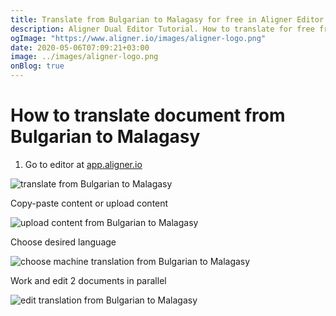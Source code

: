 ```yaml
---
title: Translate from Bulgarian to Malagasy for free in Aligner Editor
description: Aligner Dual Editor Tutorial. How to translate for free from Bulgarian to Malagasy. Aligner is multilingual document management platform. 
ogImage: "https://www.aligner.io/images/aligner-logo.png"
date: 2020-05-06T07:09:21+03:00
image: ../images/aligner-logo.png
onBlog: true
---
```


# How to translate document from Bulgarian to Malagasy

1. Go to editor at [app.aligner.io](https://app.aligner.io "Aligner App web page")

![translate from Bulgarian to Malagasy](../aligner-blank-editor.png "translate from Bulgarian to Malagasy")

Copy-paste content or upload content

![upload content from Bulgarian to Malagasy](../aligner-uploaded-document.png "upload content from Bulgarian to Malagasy")

Choose desired language

![choose machine translation from Bulgarian to Malagasy](../aligner-language-dropdown.png "choose machine translation from Bulgarian to Malagasy")

Work and edit 2 documents in parallel

![edit translation from Bulgarian to Malagasy](../aligner-double-sitded-editor.png "edit translation from Bulgarian to Malagasy")

